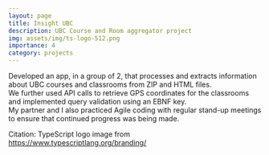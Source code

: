 ```yaml
---
layout: page
title: Insight UBC
description: UBC Course and Room aggregator project
img: assets/img/ts-logo-512.png
importance: 4
category: projects
---
```


[//]: # (CITATION: TypeScript logo from https://www.typescriptlang.org/branding/)
Developed an app, in a group of 2, that processes and extracts information about UBC courses and classrooms from ZIP and HTML files.  
We further used API calls to retrieve GPS coordinates for the classrooms and implemented query validation using an EBNF key.  
My partner and I also practiced Agile coding with regular stand-up meetings to ensure that continued progress was being made.  

Citation: TypeScript logo image from https://www.typescriptlang.org/branding/
